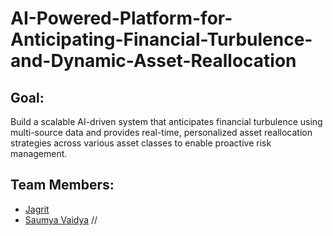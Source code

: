 # AI-Powered-Platform-for-Anticipating-Financial-Turbulence-and-Dynamic-Asset-Reallocation
## Goal: 
Build a scalable AI-driven system that anticipates financial turbulence using multi-source data and provides real-time, personalized asset reallocation strategies across various asset classes to enable proactive risk management.
## Team Members:
- [Jagrit](https://github.com/idJagrit)
- [Saumya Vaidya](https://github.com/samthedoctor)
// 
